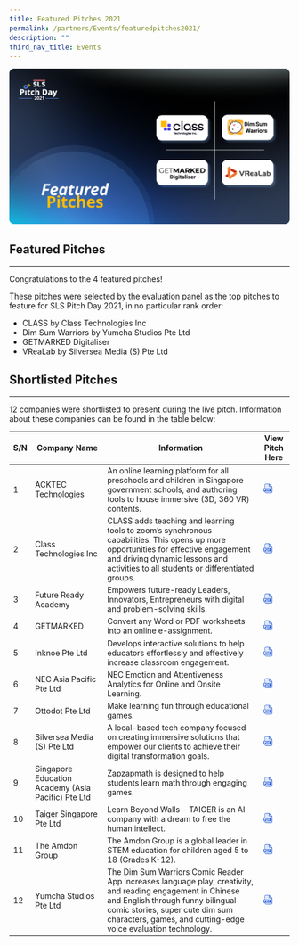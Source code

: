 ```yaml
---
title: Featured Pitches 2021
permalink: /partners/Events/featuredpitches2021/
description: ""
third_nav_title: Events
---
```

![](/images/Media/SLS%20Build%20(Category)/featuredpitchsample.png)
	 
Featured Pitches
----------------

---

 Congratulations to the 4 featured pitches!

 These pitches were selected by the evaluation panel as the top pitches to feature for SLS Pitch Day 2021, in no particular rank order:

- CLASS by Class Technologies Inc
- Dim Sum Warriors by Yumcha Studios Pte Ltd
- GETMARKED Digitaliser
- VReaLab by Silversea Media (S) Pte Ltd
 
     
 Shortlisted Pitches
-------------------

---

12 companies were shortlisted to present during the live pitch. Information about these companies can be found in the table below:

|S/N|Company Name|Information|View Pitch Here|
|--- |--- |--- |--- |
|1|ACKTEC Technologies|An online learning platform for all preschools and children in Singapore government schools, and authoring tools to house immersive (3D, 360 VR) contents.|<a href="https://go.gov.sg/acktec" target="_blank"><img src="/images/Assets/PDF32.svg" style="width:50%;"></a>|
|2|Class Technologies Inc|CLASS adds teaching and learning tools to zoom’s synchronous capabilities. This opens up more opportunities for effective engagement and driving dynamic lessons and activities to all students or differentiated groups.|<a href="https://go.gov.sg/classtech" target="_blank"><img src="/images/Assets/PDF32.svg" style="width:50%;"></a>|
|3|Future Ready Academy|Empowers future-ready Leaders, Innovators, Entrepreneurs with digital and problem-solving skills.|<a href="https://go.gov.sg/fra" target="_blank"><img src="/images/Assets/PDF32.svg" style="width:50%;"></a>|
|4|GETMARKED|Convert any Word or PDF worksheets into an online e-assignment.|<a href="https://go.gov.sg/getmarked" target="_blank"><img src="/images/Assets/PDF32.svg" style="width:50%;"></a>|
|5|Inknoe Pte Ltd|Develops interactive solutions to help educators effortlessly and effectively increase classroom engagement.|<a href="https://go.gov.sg/inknoe" target="_blank"><img src="/images/Assets/PDF32.svg" style="width:50%;"></a>|
|6|NEC Asia Pacific Pte Ltd|NEC Emotion and Attentiveness Analytics for Online and Onsite Learning.|<a href="https://go.gov.sg/nec" target="_blank"><img src="/images/Assets/PDF32.svg" style="width:50%;"></a>|
|7|Ottodot Pte Ltd|Make learning fun through educational games.|<a href="https://go.gov.sg/ottodot" target="_blank"><img src="/images/Assets/PDF32.svg" style="width:50%;"></a>|
|8|Silversea Media (S) Pte Ltd|A local-based tech company focused on creating immersive solutions that empower our clients to achieve their digital transformation goals.|<a href="https://go.gov.sg/silversea" target="_blank"><img src="/images/Assets/PDF32.svg" style="width:50%;"></a>|
|9|Singapore Education Academy (Asia Pacific) Pte Ltd|Zapzapmath is designed to help students learn math through engaging games.|<a href="https://go.gov.sg/sea" target="_blank"><img src="/images/Assets/PDF32.svg" style="width:50%;"></a>|
|10|Taiger Singapore Pte Ltd|Learn Beyond Walls - TAIGER is an AI company with a dream to free the human intellect.|<a href="https://go.gov.sg/taiger" target="_blank"><img src="/images/Assets/PDF32.svg" style="width:50%;"></a>|
|11|The Amdon Group|The Amdon Group is a global leader in STEM education for children aged 5 to 18 (Grades K-12).|<a href="https://go.gov.sg/amdon" target="_blank"><img src="/images/Assets/PDF32.svg" style="width:50%;"></a>|
|12|Yumcha Studios Pte Ltd|The Dim Sum Warriors Comic Reader App increases language play, creativity, and reading engagement in Chinese and English through funny bilingual comic stories, super cute dim sum characters, games, and cutting-edge voice evaluation technology.|<a href="https://go.gov.sg/yumcha" target="_blank"><img src="/images/Assets/PDF32.svg" style="width:50%;"></a>|
            
